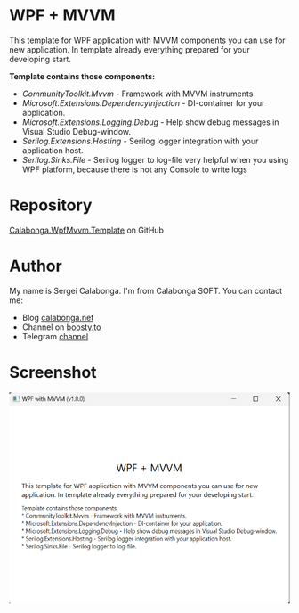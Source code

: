 ﻿# WPF + MVVM

This template for WPF application with MVVM components you can use for new application. In template already everything prepared for your developing start.

**Template contains those components:**

* *CommunityToolkit.Mvvm* - Framework with MVVM instruments
* *Microsoft.Extensions.DependencyInjection* - DI-container for your application.
* *Microsoft.Extensions.Logging.Debug* - Help show debug messages in Visual Studio Debug-window.
* *Serilog.Extensions.Hosting* - Serilog logger integration with your application host.
* *Serilog.Sinks.File* - Serilog logger to log-file very helpful when you using WPF platform, because there is not any Console to write logs

# Repository

[Calabonga.WpfMvvm.Template](https://github.com/Calabonga/Calabonga.WpfMvvm.Template) on GitHub

# Author

My name is Sergei Calabonga. I'm from Calabonga SOFT. You can contact me:
* Blog [calabonga.net](https://www.calabonga.net)
* Channel on [boosty.to](https://boosty.to/calabonga)
* Telegram [channel](https://t.me/calabongaNet)

# Screenshot

![main window](whatnot/mainWindow.png)